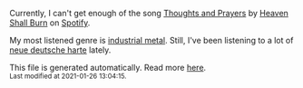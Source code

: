 
  Currently, I can't get enough of the song <a href="https://open.spotify.com/track/6r3pdm90oqbqKm4laY8a5y">Thoughts and Prayers</a> by <a href="https://open.spotify.com/artist/4sy5qWfwUwpGYBnCKnwfcW">Heaven Shall Burn</a> on <a href="https://open.spotify.com/user/9qz2xtkur2fengfsdcq8dd907?si=kq2SVrUkSNe0z1NJjpt7kg">Spotify</a>.

  My most listened genre is <a href="https://duckduckgo.com/?q=industrial metal music">industrial metal</a>.
  Still, I've been listening to a lot of <a href="https://duckduckgo.com/?q=neue deutsche harte music">neue deutsche harte</a> lately.

  This file is generated automatically. Read more <a href="https://github.com/CodeF0x/CodeF0x/blob/master/IMPORTANT.md">here</a>.
  <br>
  <sub>Last modified at 2021-01-26 13:04:15.</sub>
  